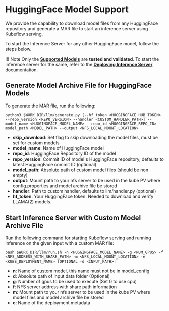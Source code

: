 # HuggingFace Model Support
We provide the capability to download model files from any HuggingFace repository and generate a MAR file to start an inference server using Kubeflow serving.<br />

To start the Inference Server for any other HuggingFace model, follow the steps below.

!!! Note
    Only the [**Supported Models**](supported_models.md) are **tested and validated**. To start the inference server for the same, refer to the [**Deploying Inference Server**](inference_server.md) documentation.  

## Generate Model Archive File for HuggingFace Models
To generate the MAR file, run the following:
```
python3 $WORK_DIR/llm/generate.py [--hf_token <HUGGINGFACE_HUB_TOKEN> --repo_version <REPO_VERSION> --handler <CUSTOM_HANDLER_PATH>] --model_name <HUGGINGFACE_MODEL_NAME> --repo_id <HUGGINGFACE_REPO_ID> --model_path <MODEL_PATH> --output <NFS_LOCAL_MOUNT_LOCATION>
```

* **skip_download**:    Set flag to skip downloading the model files, must be set for custom models
* **model_name**:       Name of HuggingFace model
* **repo_id**:          HuggingFace Repository ID of the model
* **repo_version**:     Commit ID of model's HuggingFace repository, defaults to latest HuggingFace commit ID (optional)
* **model_path**:       Absolute path of custom model files (should be non empty)
* **output**:           Mount path to your nfs server to be used in the kube PV where config.properties and model archive file be stored
* **handler**:          Path to custom handler, defaults to llm/handler.py (optional)<br />
* **hf_token**:         Your HuggingFace token. Needed to download and verify LLAMA(2) models.

## Start Inference Server with Custom Model Archive File
Run the following command for starting Kubeflow serving and running inference on the given input with a custom MAR file:
```
bash $WORK_DIR/llm/run.sh -n <HUGGINGFACE_MODEL_NAME> -g <NUM_GPUS> -f <NFS_ADDRESS_WITH_SHARE_PATH> -m <NFS_LOCAL_MOUNT_LOCATION> -e <KUBE_DEPLOYMENT_NAME> [OPTIONAL -d <INPUT_PATH>]
```

* **n**:    Name of custom model, this name must not be in model_config
* **d**:    Absolute path of input data folder (Optional)
* **g**:    Number of gpus to be used to execute (Set 0 to use cpu)
* **f**:    NFS server address with share path information
* **m**:    Mount path to your nfs server to be used in the kube PV where model files and model archive file be stored
* **e**:    Name of the deployment metadata

